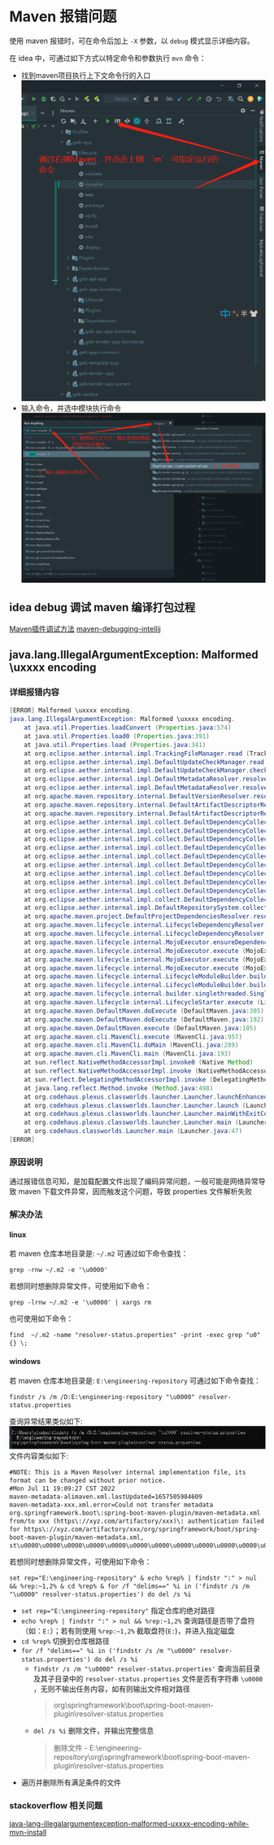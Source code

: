 # Maven 报错问题

使用 maven 报错时，可在命令后加上 `-X` 参数，以 `debug` 模式显示详细内容。

在 idea 中，可通过如下方式以特定命令和参数执行 `mvn` 命令：
 - 找到maven项目执行上下文命令行的入口
   ![mvn_step1.png](img/maven/mvn_step1.png)
 - 输入命令，并选中模块执行命令 
   ![mvn_step2](img/maven/mvn_step2.png)
   
## idea debug 调试 maven 编译打包过程
[Maven插件调试方法](https://baijiahao.baidu.com/s?id=1710067999442376558&wfr=spider&for=pc)
[maven-debugging-intellij](https://spin.atomicobject.com/2020/08/20/maven-debugging-intellij/)

## java.lang.IllegalArgumentException: Malformed \uxxxx encoding

### 详细报错内容

```java
[ERROR] Malformed \uxxxx encoding.
java.lang.IllegalArgumentException: Malformed \uxxxx encoding.
    at java.util.Properties.loadConvert (Properties.java:574)
    at java.util.Properties.load0 (Properties.java:391)
    at java.util.Properties.load (Properties.java:341)
    at org.eclipse.aether.internal.impl.TrackingFileManager.read (TrackingFileManager.java:64)
    at org.eclipse.aether.internal.impl.DefaultUpdateCheckManager.read (DefaultUpdateCheckManager.java:511)
    at org.eclipse.aether.internal.impl.DefaultUpdateCheckManager.checkMetadata (DefaultUpdateCheckManager.java:252)
    at org.eclipse.aether.internal.impl.DefaultMetadataResolver.resolve (DefaultMetadataResolver.java:302)
    at org.eclipse.aether.internal.impl.DefaultMetadataResolver.resolveMetadata (DefaultMetadataResolver.java:181)
    at org.apache.maven.repository.internal.DefaultVersionResolver.resolveVersion (DefaultVersionResolver.java:213)
    at org.apache.maven.repository.internal.DefaultArtifactDescriptorReader.loadPom (DefaultArtifactDescriptorReader.java:204)
    at org.apache.maven.repository.internal.DefaultArtifactDescriptorReader.readArtifactDescriptor (DefaultArtifactDescriptorReader.java:171)
    at org.eclipse.aether.internal.impl.collect.DefaultDependencyCollector.resolveCachedArtifactDescriptor (DefaultDependencyCollector.java:541)
    at org.eclipse.aether.internal.impl.collect.DefaultDependencyCollector.getArtifactDescriptorResult (DefaultDependencyCollector.java:524)
    at org.eclipse.aether.internal.impl.collect.DefaultDependencyCollector.processDependency (DefaultDependencyCollector.java:412)
    at org.eclipse.aether.internal.impl.collect.DefaultDependencyCollector.processDependency (DefaultDependencyCollector.java:365)
    at org.eclipse.aether.internal.impl.collect.DefaultDependencyCollector.process (DefaultDependencyCollector.java:352)
    at org.eclipse.aether.internal.impl.collect.DefaultDependencyCollector.doRecurse (DefaultDependencyCollector.java:509)
    at org.eclipse.aether.internal.impl.collect.DefaultDependencyCollector.processDependency (DefaultDependencyCollector.java:461)
    at org.eclipse.aether.internal.impl.collect.DefaultDependencyCollector.processDependency (DefaultDependencyCollector.java:365)
    at org.eclipse.aether.internal.impl.collect.DefaultDependencyCollector.process (DefaultDependencyCollector.java:352)
    at org.eclipse.aether.internal.impl.collect.DefaultDependencyCollector.collectDependencies (DefaultDependencyCollector.java:254)
    at org.eclipse.aether.internal.impl.DefaultRepositorySystem.collectDependencies (DefaultRepositorySystem.java:284)
    at org.apache.maven.project.DefaultProjectDependenciesResolver.resolve (DefaultProjectDependenciesResolver.java:169)
    at org.apache.maven.lifecycle.internal.LifecycleDependencyResolver.getDependencies (LifecycleDependencyResolver.java:243)
    at org.apache.maven.lifecycle.internal.LifecycleDependencyResolver.resolveProjectDependencies (LifecycleDependencyResolver.java:147)
    at org.apache.maven.lifecycle.internal.MojoExecutor.ensureDependenciesAreResolved (MojoExecutor.java:248)
    at org.apache.maven.lifecycle.internal.MojoExecutor.execute (MojoExecutor.java:202)
    at org.apache.maven.lifecycle.internal.MojoExecutor.execute (MojoExecutor.java:156)
    at org.apache.maven.lifecycle.internal.MojoExecutor.execute (MojoExecutor.java:148)
    at org.apache.maven.lifecycle.internal.LifecycleModuleBuilder.buildProject (LifecycleModuleBuilder.java:117)
    at org.apache.maven.lifecycle.internal.LifecycleModuleBuilder.buildProject (LifecycleModuleBuilder.java:81)
    at org.apache.maven.lifecycle.internal.builder.singlethreaded.SingleThreadedBuilder.build (SingleThreadedBuilder.java:56)
    at org.apache.maven.lifecycle.internal.LifecycleStarter.execute (LifecycleStarter.java:128)
    at org.apache.maven.DefaultMaven.doExecute (DefaultMaven.java:305)
    at org.apache.maven.DefaultMaven.doExecute (DefaultMaven.java:192)
    at org.apache.maven.DefaultMaven.execute (DefaultMaven.java:105)
    at org.apache.maven.cli.MavenCli.execute (MavenCli.java:957)
    at org.apache.maven.cli.MavenCli.doMain (MavenCli.java:289)
    at org.apache.maven.cli.MavenCli.main (MavenCli.java:193)
    at sun.reflect.NativeMethodAccessorImpl.invoke0 (Native Method)
    at sun.reflect.NativeMethodAccessorImpl.invoke (NativeMethodAccessorImpl.java:62)
    at sun.reflect.DelegatingMethodAccessorImpl.invoke (DelegatingMethodAccessorImpl.java:43)
    at java.lang.reflect.Method.invoke (Method.java:498)
    at org.codehaus.plexus.classworlds.launcher.Launcher.launchEnhanced (Launcher.java:282)
    at org.codehaus.plexus.classworlds.launcher.Launcher.launch (Launcher.java:225)
    at org.codehaus.plexus.classworlds.launcher.Launcher.mainWithExitCode (Launcher.java:406)
    at org.codehaus.plexus.classworlds.launcher.Launcher.main (Launcher.java:347)
    at org.codehaus.classworlds.Launcher.main (Launcher.java:47)
[ERROR] 

```

### 原因说明
通过报错信息可知，是加载配置文件出现了编码异常问题，一般可能是网络异常导致 maven 下载文件异常，因而触发这个问题，导致 properties 文件解析失败

### 解决办法
#### linux 
若 maven 仓库本地目录是: `~/.m2`
可通过如下命令查找：
```shell
grep -rnw ~/.m2 -e '\u0000'
```
若想同时想删除异常文件，可使用如下命令：
```shell
grep -lrnw ~/.m2 -e '\u0000' | xargs rm
```
也可使用如下命令：
```shell
find  ~/.m2 -name "resolver-status.properties" -print -exec grep "u0" {} \;
```

#### windows
若 maven 仓库本地目录是: `E:\engineering-repository`
可通过如下命令查找：
```shell
findstr /s /m /D:E:\engineering-repository "\u0000" resolver-status.properties
```
查询异常结果类似如下:
![u0000.png](img/maven/u0000.png)
文件内容类似如下:
```shell
#NOTE: This is a Maven Resolver internal implementation file, its format can be changed without prior notice.
#Mon Jul 11 19:09:27 CST 2022
maven-metadata-alimaven.xml.lastUpdated=1657505984609
maven-metadata-xxx.xml.error=Could not transfer metadata org.springframework.boot\:spring-boot-maven-plugin/maven-metadata.xml from/to xxx (https\://xyz.com/artifactory/xxx)\: authentication failed for https\://xyz.com/artifactory/xxx/org/springframework/boot/spring-boot-maven-plugin/maven-metadata.xml, st\u0000\u0000\u0000\u0000\u0000\u0000\u0000\u0000\u0000\u0000\u0000\u0000\u0000\u0000\u0000\u0000\u0000\u0000\u0000\u0000\u0000\u0000\u0000\u0000\u0000\u0000\u0000\u0000\u0000\u0000\u0000\u0000\u0000\u0000\u0000\u0000\u0000\u0000\u0000\u0000\u0000\u0000\u0000\u0000\u0000\u0000\u0000\u0000\u0000\u0000\u0000\u0000\u0000\u0000\u0000\u0000\u0000\u0000\u0000\u0000\u0000\u0000\u0000\u0000\u0000\u0000\u0000\u0000\u0000\u0000\u0000\u0000\u0000\u0000\u0000\u0000\u0000\u0000\u0000\u0000\u0000\u0000\u0000\u0000\u0000\u0000\u0000\u0000\u0000\u0000\u0000\u0000\u0000\u0000\u0000\u0000\u0000\u0000\u0000\u0000\u0000\u0000\u0000\u0000\u0000\u0000\u0000\u0000\u0000\u0000\u0000\u0000\u0000\u0000\u0000\u0000\u0000\u0000\u0000\u0000\u0000\u0000\u0000\u0000\u0000\u0000\u0000\u0000\u0000\u0000\u0000\u0000\u0000\u0000\u0000\u0000\u0000\u0000\u0000\u0000\u0000\u0000\u0000\u0000\u0000\u0000\u0000\u0000\u0000\u0000\u0000\u0000\u0000\u0000\u0000\u0000\u0000\u0000\u0000\u0000\u0000\u0000\u0000\u0000\u0000\u0000\u0000\u0000\u0000\u0000\u0000\u0000\u0000\u0000\u0000\u0000\u0000\u0000\u0000\u0000\u0000\u0000\u0000\u0000\u0000\u0000\u0000\u0000\u0000\u0000\u0000\u0000\u0000\u0000\u0000\u0000\u0000\u0000\u0000\u0000\u0000\u0000\u0000\u0000\u0000\u0000\u0000\u0000\u0000\u0000\u0000\u0000\u0000\u0000\u0000\u0000\u0000\u0000\u0000\u0000\u0000\u0000\u0000\u0000\u0000\u0000\u0000\u0000\u0000\u0000\u0000\u0000\u0000\u0000\u0000\u0000\u0000\u0000\u0000\u0000\u0000\u0000\u0000\u0000\u0000\u0000\u0000\u0000\u0000\u0000\u0000\u0000\u0000\u0000\u0000\u0000\u0000\u0000\u0000\u0000\u0000\u0000\u0000\u0000\u0000\u0000\u0000\u0000\u0000\u0000\u0000\u0000\u0000\u0000\u0000\u0000\u0000\u0000\u0000\u0000\u0000\u0000\u0000\u0000\u0000\u0000\u0000\u0000\u0000\u0000\u0000\u0000\u0000\u0000\u0000\u0000\u0000\u0000\u0000\u0000\u0000\u0000\u0000\u0000\u0000\u0000\u0000\u0000\u0000\u0000\u0000\u0000\u0000\u0000\u0000\u0000\u0000\u0000\u0000\u0000\u0000\u0000\u0000\u0000\u0000\u0000\u0000\u0000\u0000\u0000\u0000\u0000\u0000\u0000\u0000\u0000\u0000\u0000\u0000\u0000\u0000\u0000\u0000\u0000\u0000\u0000\u0000\u0000\u0000\u0000\u0000\u0000\u0000\u0000\u0000\u0000\u0000\u0000\u0000\u0000\u0000\u0000\u0000\u0000\u0000\u0000\u0000\u0000\u0000\u0000\u0000\u0000\u0000\u0000\u0000\u0000\u0000\u0000\u0000\u0000\u0000\u0000\u0000\u0000\u0000\u0000\u0000\u0000\u0000\u0000\u0000\u0000\u0000\u0000\u0000\u0000\u0000\u0000\u0000\u0000\u0000\u0000\u0000\u0000\u0000\u0000\u0000\u0000\u0000\u0000\u0000\u0000\u0000\u0000\u0000\u0000\u0000\u0000\u0000\u0000\u0000\u0000\u0000\u0000\u0000\u0000\u0000\u0000\u0000\u0000\u0000\u0000\u0000\u0000\u0000\u0000\u0000\u0000\u0000\u0000\u0000\u0000\u0000\u0000\u0000\u0000\u0000\u0000\u0000\u0000\u0000\u0000\u0000\u0000\u0000\u0000\u0000\u0000\u0000\u0000\u0000\u0000\u0000
```
若想同时想删除异常文件，可使用如下命令：
```shell
set rep="E:\engineering-repository" & echo %rep% | findstr ":" > nul && %rep:~1,2% & cd %rep% & for /f "delims==" %i in ('findstr /s /m "\u0000" resolver-status.properties') do del /s %i
```
- `set rep="E:\engineering-repository"` 指定仓库的绝对路径
- `echo %rep% | findstr ":" > nul && %rep:~1,2%` 查询路径是否带了盘符（如：`E:`）；若有则使用 `%rep:~1,2%` 截取盘符(`E:`)，并进入指定磁盘
- `cd %rep%` 切换到仓库根路径
- `for /f "delims==" %i in ('findstr /s /m "\u0000" resolver-status.properties') do del /s %i`
  - `findstr /s /m "\u0000" resolver-status.properties'` 查询当前目录及其子目录中的 `resolver-status.properties` 文件是否有字符串 `\u0000` ，无则不输出任务内容，如有则输出文件相对路径
    > org\springframework\boot\spring-boot-maven-plugin\resolver-status.properties
  - `del /s %i` 删除文件，并输出完整信息
    > 删除文件 - E:\engineering-repository\org\springframework\boot\spring-boot-maven-plugin\resolver-status.properties
- 遍历并删除所有满足条件的文件

### stackoverflow 相关问题
[java-lang-illegalargumentexception-malformed-uxxxx-encoding-while-mvn-install](https://stackoverflow.com/questions/68003423/java-lang-illegalargumentexception-malformed-uxxxx-encoding-while-mvn-install)

